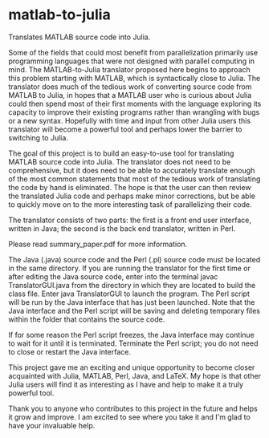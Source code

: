 matlab-to-julia
===============

Translates MATLAB source code into Julia.

Some of the fields that could most benefit from parallelization primarily use programming languages that were not designed with parallel computing in mind. The MATLAB-to-Julia translator proposed here begins to approach this problem starting with MATLAB, which is syntactically close to Julia. The translator does much of the tedious work of converting source code from MATLAB to Julia, in hopes that a MATLAB user who is curious about Julia could then spend most of their first moments with the language exploring its capacity to improve their existing programs rather than wrangling with bugs or a new syntax. Hopefully with time and input from other Julia users this translator will become a powerful tool and perhaps lower the barrier to switching to Julia.

The goal of this project is to build an easy-to-use tool for translating MATLAB source code into Julia. The translator does not need to be comprehensive, but it does need to be able to accurately translate enough of the most common statements that most of the tedious work of translating the code by hand is eliminated. The hope is that the user can then review the translated Julia code and perhaps make minor corrections, but be able to quickly move on to the more interesting task of parallelizing their code.

The translator consists of two parts: the first is a front end user interface, written in Java; the second is the back end translator, written in Perl.

Please read summary_paper.pdf for more information.

The Java (.java) source code and the Perl (.pl) source code must be located in the same directory. If you are running the translator for the first time or after editing the Java source code, enter into the terminal
javac TranslatorGUI.java
from the directory in which they are located to build the class file. Enter
java TranslatorGUI
to launch the program. The Perl script will be run by the Java interface that has just been launched. Note that the Java interface and the Perl script will be saving and deleting temporary files within the folder that contains the source code.

If for some reason the Perl script freezes, the Java interface may continue to wait for it until it is terminated. Terminate the Perl script; you do not need to close or restart the Java interface.

This project gave me an exciting and unique opportunity to become closer acquainted with Julia, MATLAB, Perl, Java, and LaTeX. My hope is that other Julia users will find it as interesting as I have and help to make it a truly powerful tool. 

Thank you to anyone who contributes to this project in the future and helps it grow and improve. I am excited to see where you take it and I'm glad to have your invaluable help.